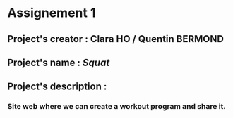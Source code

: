 # **Assignement 1**

## Project's creator : Clara HO / Quentin BERMOND

## Project's name : _Squat_

## Project's description :
### Site web where we can create a workout program and share it.

